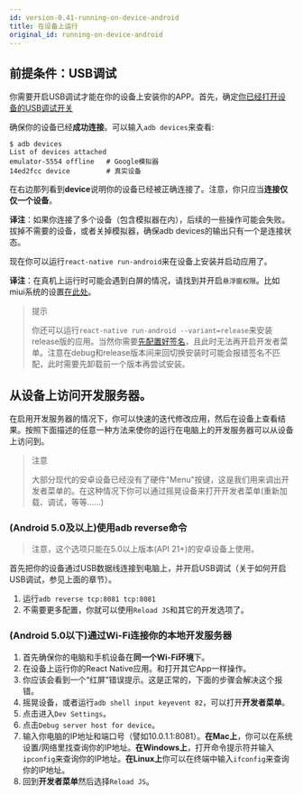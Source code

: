```yaml
---
id: version-0.41-running-on-device-android
title: 在设备上运行
original_id: running-on-device-android
---
```


## 前提条件：USB调试

你需要开启USB调试才能在你的设备上安装你的APP。首先，确定[你已经打开设备的USB调试开关](https://www.baidu.com/s?wd=%E5%AE%89%E5%8D%93%E6%89%93%E5%BC%80usb%E8%B0%83%E8%AF%95)

确保你的设备已经**成功连接**。可以输入`adb devices`来查看:

    $ adb devices
    List of devices attached
    emulator-5554 offline   # Google模拟器
    14ed2fcc device         # 真实设备

在右边那列看到**device**说明你的设备已经被正确连接了。注意，你只应当**连接仅仅一个设备**。

__译注__：如果你连接了多个设备（包含模拟器在内），后续的一些操作可能会失败。拔掉不需要的设备，或者关掉模拟器，确保adb devices的输出只有一个是连接状态。

现在你可以运行`react-native run-android`来在设备上安装并启动应用了。 
 
__译注__：在真机上运行时可能会遇到白屏的情况，请找到并开启`悬浮窗权限`。比如miui系统的设置[在此处](http://jingyan.baidu.com/article/f25ef25466c0fc482d1b824d.html)。

> 提示
> 
> 你还可以运行`react-native run-android --variant=release`来安装release版的应用。当然你需要[先配置好签名](signed-apk-android.html)，且此时无法再开启开发者菜单。注意在debug和release版本间来回切换安装时可能会报错签名不匹配，此时需要先卸载前一个版本再尝试安装。

## 从设备上访问开发服务器。

在启用开发服务器的情况下，你可以快速的迭代修改应用，然后在设备上查看结果。按照下面描述的任意一种方法来使你的运行在电脑上的开发服务器可以从设备上访问到。

> 注意
>
> 大部分现代的安卓设备已经没有了硬件"Menu"按键，这是我们用来调出开发者菜单的。在这种情况下你可以通过摇晃设备来打开开发者菜单(重新加载、调试，等等……)

### (Android 5.0及以上)使用adb reverse命令

> 注意，这个选项只能在5.0以上版本(API 21+)的安卓设备上使用。

首先把你的设备通过USB数据线连接到电脑上，并开启USB调试（关于如何开启USB调试，参见上面的章节）。

1. 运行`adb reverse tcp:8081 tcp:8081`
2. 不需要更多配置，你就可以使用`Reload JS`和其它的开发选项了。

### (Android 5.0以下)通过Wi-Fi连接你的本地开发服务器

1. 首先确保你的电脑和手机设备在**同一个Wi-Fi环境**下。
2. 在设备上运行你的React Native应用。和打开其它App一样操作。
3. 你应该会看到一个“红屏”错误提示。这是正常的，下面的步骤会解决这个报错。
4. 摇晃设备，或者运行`adb shell input keyevent 82`，可以打开**开发者菜单**。
5. 点击进入`Dev Settings`。
6. 点击`Debug server host for device`。
7. 输入你电脑的IP地址和端口号（譬如10.0.1.1:8081）。**在Mac上**，你可以在系统设置/网络里找查询你的IP地址。**在Windows上**，打开命令提示符并输入`ipconfig`来查询你的IP地址。**在Linux上**你可以在终端中输入`ifconfig`来查询你的IP地址。
8. 回到**开发者菜单**然后选择`Reload JS`。

